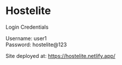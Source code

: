 # Hostelite
Login Credentials

Username: user1 <br>
Password: hostelite@123

Site deployed at: https://hostelite.netlify.app/
